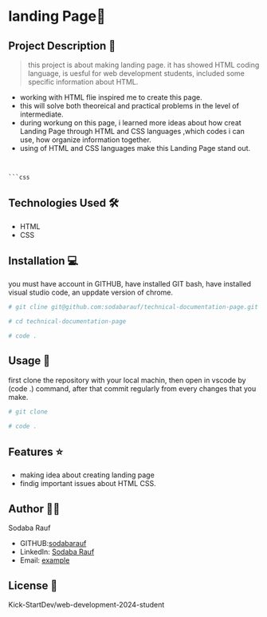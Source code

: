# landing Page🚀

## Project Description 📝

> this project is about making landing page. it has showed HTML coding language, is uesful for web development students, included some specific information about HTML.


- working with HTML flie inspired me to create this page.
- this will solve both theoreical and practical problems in the level of intermediate.
- during workung on this page, i learned more ideas about how creat Landing Page through HTML and CSS languages ,which codes i can use, how organize information together.
- using of HTML and CSS languages make this Landing Page stand out.

```html
    

```css


```



## Technologies Used 🛠️

- HTML
- CSS

## Installation 💻

you must have account in GITHUB, have installed GIT bash, have installed visual studio code, an uppdate version of chrome.

```bash
# git cline git@github.com:sodabarauf/technical-documentation-page.git
```

```bash
# cd technical-documentation-page
```

```bash
# code .
```

## Usage 🎯

first clone the repository with your local machin, then open in vscode by (code .) command, after that commit regularly from every changes that you make.

```bash
# git clone
```

```bash
# code .
```
## Features ⭐

- making idea about creating landing page
- findig important issues about HTML CSS.

## Author 👩‍💻

Sodaba Rauf

- GITHUB:[sodabarauf](https://github.com/sodabarauf)
- LinkedIn: [Sodaba Rauf](https://linkedin.com/in/sodaba-rauf)
- Email: [example](sodabarauf4@gmail.com)



## License 📜

Kick-StartDev/web-development-2024-student


